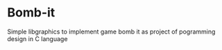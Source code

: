 # Bomb-it
Simple libgraphics to implement game bomb it as project of pogramming design in C language
